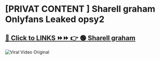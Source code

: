 
 # [PRIVAT CONTENT ] Sharell graham Onlyfans Leaked opsy2

## <h2><a href="https://clipsfans.com/Sharell_graham&ref=git">🔗 Click to LINKS ⏩⏩ 👉 🟢 Sharell graham </a></h2>

<a href="https://clipsfans.com/Sharell_graham&ref=git" rel="nofollow" data-target="animated-image.originalLink"><img src="https://i.ibb.co.com/xMMVF88/686577567.gif" alt="Viral Video Original" style="max-width: 100%; display: inline-block;" data-target="animated-image.originalImage"></a>

